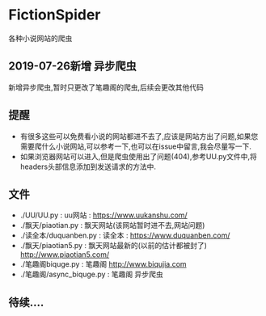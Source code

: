 # FictionSpider
各种小说网站的爬虫

## 2019-07-26新增 异步爬虫
新增异步爬虫,暂时只更改了笔趣阁的爬虫,后续会更改其他代码

## 提醒
- 有很多这些可以免费看小说的网站都进不去了,应该是网站方出了问题,如果您需要爬什么小说网站,可以参考一下,也可以在issue中留言,我会尽量写一下.
- 如果浏览器网站可以进入,但是爬虫使用出了问题(404),参考UU.py文件中,将headers头部信息添加到发送请求的方法中.


## 文件
- ./UU/UU.py : uu网站 : https://www.uukanshu.com/
- ./飘天/piaotian.py : 飘天网站(该网站暂时进不去,网站问题)
- ./读全本/duquanben.py : 读全本 : https://www.duquanben.com/
- ./飘天/piaotian5.py : 飘天网站最新的(以前的估计都被封了) http://www.piaotian5.com/
- ./笔趣阁biquge.py : 笔趣阁 http://www.biqujia.com
- ./笔趣阁/async_biquge.py : 笔趣阁 异步爬虫


## 待续....

